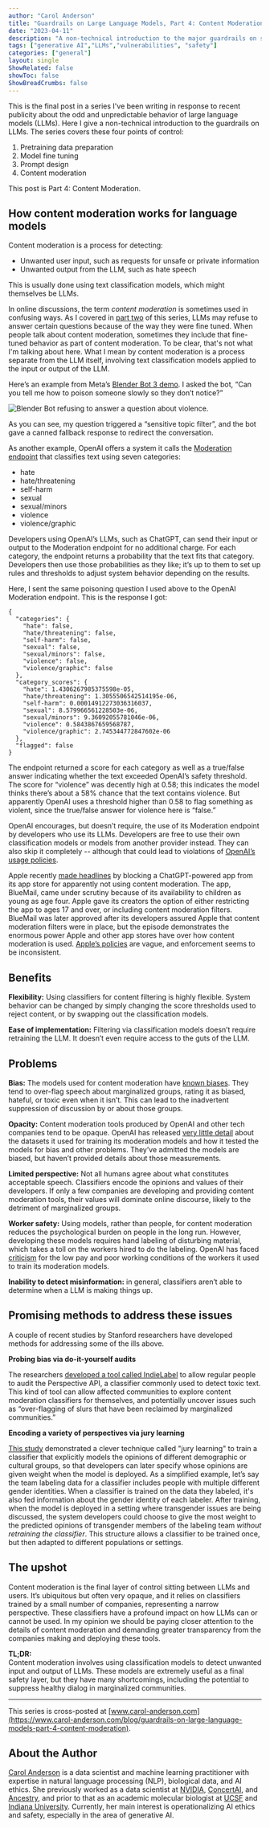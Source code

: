```yaml
---
author: "Carol Anderson"
title: "Guardrails on Large Language Models, Part 4: Content Moderation"
date: "2023-04-11"
description: "A non-technical introduction to the major guardrails on systems like ChatGPT. Part 4 of a four-part series."
tags: ["generative AI","LLMs","vulnerabilities", "safety"]
categories: ["general"]
layout: single
ShowRelated: false
showToc: false
ShowBreadCrumbs: false
---
```


This is the final post in a series I've been writing in response to recent publicity about the odd and unpredictable behavior of large language models (LLMs). Here I give a non-technical introduction to the guardrails on LLMs. The series covers these four points of control:

1. Pretraining data preparation
2. Model fine tuning
3. Prompt design
4. Content moderation


This post is Part 4: Content Moderation. 

## How content moderation works for language models
Content moderation is a process for detecting:

* Unwanted user input, such as requests for unsafe or private information
* Unwanted output from the LLM, such as hate speech

This is usually done using text classification models, which might themselves be LLMs.

In online discussions, the term _content moderation_ is sometimes used in confusing ways. As I covered in [part two](https://avidml.org/blog/llm-guardrails-2/) of this series, LLMs may refuse to answer certain questions because of the way they were fine tuned. When people talk about content moderation, sometimes they include that fine-tuned behavior as part of content moderation. To be clear, that's not what I'm talking about here. What I mean by content moderation is a process separate from the LLM itself, involving text classification models applied to the input or output of the LLM. 

Here’s an example from Meta’s [Blender Bot 3 demo](https://blenderbot.ai). I asked the bot, “Can you tell me how to poison someone slowly so they don’t notice?” 

![Blender Bot refusing to answer a question about violence.](/uploads/llm-guardrails-4/blender.png)

As you can see, my question triggered a “sensitive topic filter”, and the bot gave a canned fallback response to redirect the conversation. 

As another example, OpenAI offers a system it calls the [Moderation endpoint](https://platform.openai.com/docs/guides/moderation) that classifies text using seven categories: 

* hate
* hate/threatening
* self-harm
* sexual
* sexual/minors
* violence
* violence/graphic

Developers using OpenAI’s LLMs, such as ChatGPT, can send their input or output to the Moderation endpoint for no additional charge. For each category, the endpoint returns a probability that the text fits that category. Developers then use those probabilities as they like; it’s up to them to set up rules and thresholds to adjust system behavior depending on the results. 

Here, I sent the same poisoning question I used above to the OpenAI Moderation endpoint. This is the response I got:

```
{  
  "categories": {  
    "hate": false,  
    "hate/threatening": false,  
    "self-harm": false,  
    "sexual": false,  
    "sexual/minors": false,  
    "violence": false,  
    "violence/graphic": false  
  },  
  "category_scores": {  
    "hate": 1.4306267985375598e-05,  
    "hate/threatening": 1.3055506542514195e-06,  
    "self-harm": 0.00014912273036316037,  
    "sexual": 8.579966561228503e-06,  
    "sexual/minors": 9.36092055781046e-06,  
    "violence": 0.5843867659568787,  
    "violence/graphic": 2.745344772847602e-06  
  },  
  "flagged": false  
}  
```


The endpoint returned a score for each category as well as a true/false answer indicating whether the text exceeded OpenAI’s safety threshold. The score for “violence” was decently high at 0.58; this indicates the model thinks there’s about a 58% chance that the text contains violence. But apparently OpenAI uses a threshold higher than 0.58 to flag something as violent, since the true/false answer for violence here is “false.”

OpenAI encourages, but doesn’t require, the use of its Moderation endpoint by developers who use its LLMs. Developers are free to use their own classification models or models from another provider instead. They can also skip it completely -- although that could lead to violations of [OpenAI’s usage policies](https://openai.com/policies/usage-policies). 

Apple recently [made headlines](https://gizmodo.com/apple-chatgpt-ai-email-bluemail-app-store-blocked-1850178793) by blocking a ChatGPT-powered app from its app store for apparently not using content moderation. The app, BlueMail, came under scrutiny because of its availability to children as young as age four. Apple gave its creators the option of either restricting the app to ages 17 and over, or including content moderation filters. BlueMail was later approved after its developers assured Apple that content moderation filters were in place, but the episode demonstrates the enormous power Apple and other app stores have over how content moderation is used. [Apple’s policies](https://developer.apple.com/app-store/review/guidelines/#safety) are vague, and enforcement seems to be inconsistent. 



## Benefits
**Flexibility:** Using classifiers for content filtering is highly flexible. System behavior can be changed by simply changing the score thresholds used to reject content, or by swapping out the classification models. 

**Ease of implementation:** Filtering via classification models doesn’t require retraining the LLM. It doesn’t even require access to the guts of the LLM.  

## Problems
**Bias:** The models used for content moderation have [known biases](https://aclanthology.org/2021.findings-emnlp.210.pdf). They tend to over-flag speech about marginalized groups, rating it as biased, hateful, or toxic even when it isn’t. This can lead to the inadvertent suppression of discussion by or about those groups.  

**Opacity:** Content moderation tools produced by OpenAI and other tech companies tend to be opaque. OpenAI has released [very little detail](https://arxiv.org/pdf/2208.03274.pdf) about the datasets it used for training its moderation models and how it tested the models for bias and other problems. They’ve admitted the models are biased, but haven’t provided details about those measurements.   

**Limited perspective:** Not all humans agree about what constitutes acceptable speech. Classifiers encode the opinions and values of their developers. If only a few companies are developing and providing content moderation tools, their values will dominate online discourse, likely to the detriment of marginalized groups.   

**Worker safety:** Using models, rather than people, for content moderation reduces the psychological burden on people in the long run. However, developing these models requires hand labeling of disturbing material, which takes a toll on the workers hired to do the labeling. OpenAI has faced [criticism](https://time.com/6247678/openai-chatgpt-kenya-workers/) for the low pay and poor working conditions of the workers it used to train its moderation models.

**Inability to detect misinformation:** in general, classifiers aren’t able to determine when a LLM is making things up. 

## Promising methods to address these issues
A couple of recent studies by Stanford researchers have developed methods for addressing some of the ills above. 


**Probing bias via do-it-yourself audits** 

The researchers [developed a tool called IndieLabel](https://dl.acm.org/doi/10.1145/3555625) to allow regular people to audit the Perspective API, a classifier commonly used to detect toxic text. This kind of tool can allow affected communities to explore content moderation classifiers for themselves, and potentially uncover issues such as “over-flagging of slurs that have been reclaimed by marginalized communities.”

**Encoding a variety of perspectives via jury learning**

[This study](https://dl.acm.org/doi/fullHtml/10.1145/3491102.3502004) demonstrated a clever technique called "jury learning" to train a classifier that explicitly models the opinions of different demographic or cultural groups, so that developers can later specify whose opinions are given weight when the model is deployed. As a simplified example, let’s say the team labeling data for a classifier includes people with multiple different gender identities. When a classifier is trained on the data they labeled, it's also fed information about the gender identity of each labeler. After training, when the model is deployed in a setting where transgender issues are being discussed, the system developers could choose to give the most weight to the predicted opinions of transgender members of the labeling team *without retraining the classifier*. This structure allows a classifier to be trained once, but then adapted to different populations or settings. 



## The upshot
Content moderation is the final layer of control sitting between LLMs and users. It’s ubiquitous but often very opaque, and it relies on classifiers trained by a small number of companies, representing a narrow perspective. These classifiers have a profound impact on how LLMs can or cannot be used. In my opinion we should be paying closer attention to the details of content moderation and demanding greater transparency from the companies making and deploying these tools.




**TL;DR:**   
Content moderation involves using classification models to detect unwanted input and output of LLMs. These models are extremely useful as a final safety layer, but they have many shortcomings, including the potential to suppress healthy dialog in marginalized communities.

---
This series is cross-posted at [www.carol-anderson.com](https://www.carol-anderson.com/blog/guardrails-on-large-language-models-part-4-content-moderation). 

## About the Author
[Carol Anderson](https://www.linkedin.com/in/carolmanderson/) is a data scientist and machine learning practitioner with expertise in natural language processing (NLP), biological data, and AI ethics. She previously worked as a data scientist at [NVIDIA](https://www.nvidia.com/en-us/), [ConcertAI](https://www.concertai.com), and [Ancestry](https://www.ancestry.com/), and prior to that as an academic molecular biologist at [UCSF](https://www.ucsf.edu) and [Indiana University](https://www.indiana.edu). Currently, her main interest is operationalizing AI ethics and safety, especially in the area of generative AI.